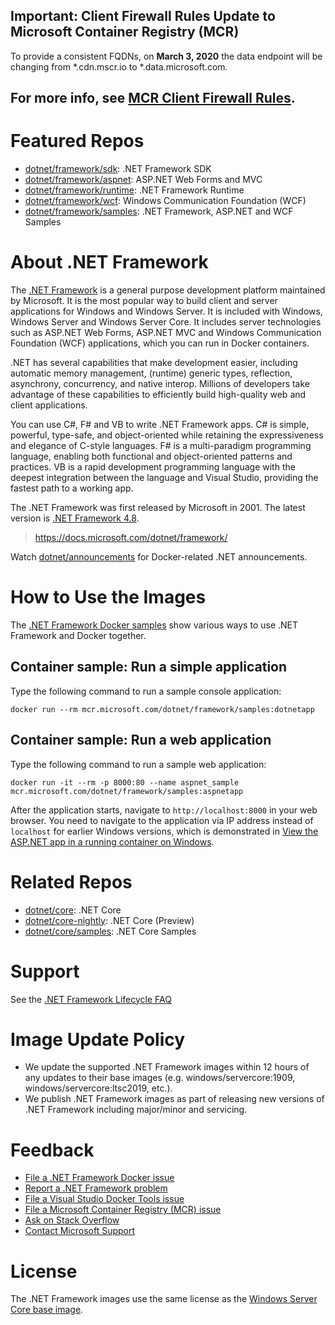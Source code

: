 ## Important: Client Firewall Rules Update to Microsoft Container Registry (MCR)

To provide a consistent FQDNs, on **March 3, 2020** the data endpoint will be changing from *.cdn.mscr.io to *.data.microsoft.com.

For more info, see [MCR Client Firewall Rules](https://aka.ms/mcr/firewallrules).
---------------------------------------------------------------------------------

# Featured Repos

* [dotnet/framework/sdk](https://hub.docker.com/_/microsoft-dotnet-framework-sdk/): .NET Framework SDK
* [dotnet/framework/aspnet](https://hub.docker.com/_/microsoft-dotnet-framework-aspnet/): ASP.NET Web Forms and MVC
* [dotnet/framework/runtime](https://hub.docker.com/_/microsoft-dotnet-framework-runtime/): .NET Framework Runtime
* [dotnet/framework/wcf](https://hub.docker.com/_/microsoft-dotnet-framework-wcf/): Windows Communication Foundation (WCF)
* [dotnet/framework/samples](https://hub.docker.com/_/microsoft-dotnet-framework-samples/): .NET Framework, ASP.NET and WCF Samples

# About .NET Framework

The [.NET Framework](https://www.microsoft.com/net/framework) is a general purpose development platform maintained by Microsoft. It is the most popular way to build client and server applications for Windows and Windows Server. It is included with Windows, Windows Server and Windows Server Core. It includes server technologies such as ASP.NET Web Forms, ASP.NET MVC and Windows Communication Foundation (WCF) applications, which you can run in Docker containers.

.NET has several capabilities that make development easier, including automatic memory management, (runtime) generic types, reflection, asynchrony, concurrency, and native interop. Millions of developers take advantage of these capabilities to efficiently build high-quality web and client applications.

You can use C#, F# and VB to write .NET Framework apps. C# is simple, powerful, type-safe, and object-oriented while retaining the expressiveness and elegance of C-style languages. F# is a multi-paradigm programming language, enabling both functional and object-oriented patterns and practices. VB is a rapid development programming language with the deepest integration between the language and Visual Studio, providing the fastest path to a working app.

The .NET Framework was first released by Microsoft in 2001. The latest version is [.NET Framework 4.8](https://www.microsoft.com/net/framework).

> https://docs.microsoft.com/dotnet/framework/

Watch [dotnet/announcements](https://github.com/dotnet/announcements/labels/Docker) for Docker-related .NET announcements.

# How to Use the Images

The [.NET Framework Docker samples](https://github.com/microsoft/dotnet-framework-docker/blob/master/samples/README.md) show various ways to use .NET Framework and Docker together.

## Container sample: Run a simple application

Type the following command to run a sample console application:

```console
docker run --rm mcr.microsoft.com/dotnet/framework/samples:dotnetapp
```

## Container sample: Run a web application

Type the following command to run a sample web application:

```console
docker run -it --rm -p 8000:80 --name aspnet_sample mcr.microsoft.com/dotnet/framework/samples:aspnetapp
```

After the application starts, navigate to `http://localhost:8000` in your web browser. You need to navigate to the application via IP address instead of `localhost` for earlier Windows versions, which is demonstrated in [View the ASP.NET app in a running container on Windows](https://github.com/microsoft/dotnet-framework-docker/blob/master/samples/aspnetapp/README.md#view-the-aspnet-app-in-a-running-container-on-windows).


# Related Repos

* [dotnet/core](https://hub.docker.com/_/microsoft-dotnet-core/): .NET Core
* [dotnet/core-nightly](https://hub.docker.com/_/microsoft-dotnet-core-nightly/): .NET Core (Preview)
* [dotnet/core/samples](https://hub.docker.com/_/microsoft-dotnet-core-samples/): .NET Core Samples

# Support

See the [.NET Framework Lifecycle FAQ](https://support.microsoft.com/en-us/help/17455/lifecycle-faq-net-framework)

# Image Update Policy

* We update the supported .NET Framework images within 12 hours of any updates to their base images (e.g. windows/servercore:1909, windows/servercore:ltsc2019, etc.).
* We publish .NET Framework images as part of releasing new versions of .NET Framework including major/minor and servicing.

# Feedback

* [File a .NET Framework Docker issue](https://github.com/microsoft/dotnet-framework-docker/issues)
* [Report a .NET Framework problem](https://developercommunity.visualstudio.com/spaces/61/index.html)
* [File a Visual Studio Docker Tools issue](https://github.com/microsoft/dockertools/issues)
* [File a Microsoft Container Registry (MCR) issue](https://github.com/microsoft/containerregistry/issues)
* [Ask on Stack Overflow](https://stackoverflow.com/questions/tagged/.net)
* [Contact Microsoft Support](https://support.microsoft.com/contactus/)

# License

The .NET Framework images use the same license as the [Windows Server Core base image](https://hub.docker.com/_/microsoft-windows-servercore/).
